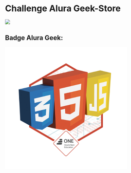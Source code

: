 # Challenge Alura Geek-Store
<img width="400" src="https://github.com/AndressaDaCosta/alura-geek-store/blob/main/assets/img/Grava%C3%A7%C3%A3o_de_Tela.gif?raw=true">

## Badge Alura Geek:
<img width="400"  src="https://github.com/AndressaDaCosta/alura-geek-store/blob/main/assets/img/Badge_Geek_Alura_ChallengeOracleONE_2000x2000.png?raw=true">
